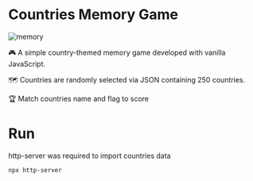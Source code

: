 # Countries Memory Game

![memory](https://github.com/bandeiraos/vanillajs-memory-game/assets/15945788/21a1bc53-36a3-40a1-9f35-15c5036e8baf)


🎮 A simple country-themed memory game developed with vanilla JavaScript.

🗺️ Countries are randomly selected via JSON containing 250 countries.

🏆 Match countries name and flag to score

# Run

http-server was required to import countries data

```
npx http-server
```
